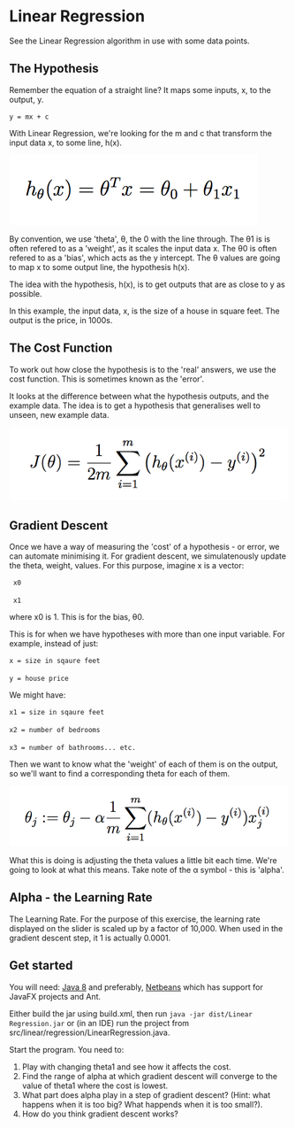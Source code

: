 # Linear Regression

See the Linear Regression algorithm in use with some data points.

## The Hypothesis

Remember the equation of a straight line? It maps some inputs, x, to the output, y.

    y = mx + c

With Linear Regression, we're looking for the m and c that transform the input data x, to some line, h(x).

![](https://github.com/katharinebeaumont/Linear-Regression/blob/master/src/resources/hypothesis.png)

By convention, we use 'theta', θ, the 0 with the line through. The θ1 is is often refered to as a 'weight', as it scales the input data x. The θ0 is often refered to as a 'bias', which acts as the y intercept.
The θ values are going to map x to some output line, the hypothesis h(x). 

The idea with the hypothesis, h(x), is to get outputs that are as close to y as possible.

In this example, the input data, x, is the size of a house in square feet.
The output is the price, in 1000s.

## The Cost Function

To work out how close the hypothesis is to the 'real' answers, we use the cost function. This is sometimes known as the 'error'.

It looks at the difference between what the hypothesis outputs, and the example data. The idea is to get a hypothesis that generalises well to unseen, new example data.

![](https://github.com/katharinebeaumont/Linear-Regression/blob/master/src/resources/cost.png)

## Gradient Descent

Once we have a way of measuring the 'cost' of a hypothesis - or error, we can automate minimising it.
For gradient descent, we simulatenously update the theta, weight, values. 
For this purpose, imagine x is a vector:

     x0 
  
     x1

where x0 is 1. This is for the bias, θ0.

This is for when we have hypotheses with more than one input variable. For example, instead of just:

    x = size in sqaure feet

    y = house price

We might have:

    x1 = size in sqaure feet

    x2 = number of bedrooms

    x3 = number of bathrooms... etc.

Then we want to know what the 'weight' of each of them is on the output, so we'll want to find a corresponding theta for each of them.

![](https://github.com/katharinebeaumont/Linear-Regression/blob/master/src/resources/Gradient%20descent.png)

What this is doing is adjusting the theta values a little bit each time. We're going to look at what this means.
Take note of the α symbol - this is 'alpha'.

## Alpha - the Learning Rate

The Learning Rate. For the purpose of this exercise, the learning rate displayed on
the slider is scaled up by a factor of 10,000. When used in the gradient descent step, it
1 is actually 0.0001.

## Get started

You will need: [Java 8](http://www.oracle.com/technetwork/java/javase/downloads/jdk8-downloads-2133151.html) and preferably, [Netbeans](https://netbeans.org/) which has support for JavaFX projects and Ant.

Either build the jar using build.xml, then run `java -jar dist/Linear Regression.jar` or (in an IDE) run the project from src/linear/regression/LinearRegression.java.

Start the program. You need to:
1. Play with changing theta1 and see how it affects the cost.
2. Find the range of alpha at which gradient descent will converge to the value of 
theta1 where the cost is lowest.
3. What part does alpha play in a step of gradient descent? (Hint: what happens when it is too big? What happends when it is too small?).
4. How do you think gradient descent works? 
